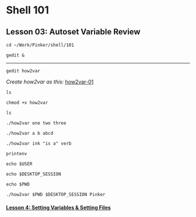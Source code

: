 # Shell 101
## Lesson 03: Autoset Variable Review

`cd ~/Work/Pinker/shell/101`

`gedit &`

___

`gedit how2var`

*Create how2var as this:* [how2var-01](https://github.com/inkVerb/pinker/blob/master/101-shell/how2var-01)

`ls`

`chmod +x how2var`

`ls`

`./how2var one two three`

`./how2var a b abcd`

`./how2var ink "is a" verb`

`printenv`

`echo $USER`

`echo $DESKTOP_SESSION`

`echo $PWD`

`./how2var $PWD $DESKTOP_SESSION Pinker`

#### [Lesson 4: Setting Variables & Setting Files](https://github.com/inkVerb/pinker/blob/master/101-shell/Lesson-04.md)
